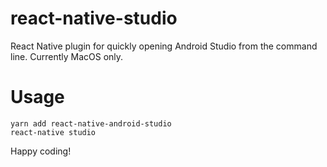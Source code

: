 # react-native-studio

React Native plugin for quickly opening Android Studio from the command line. Currently MacOS only.

# Usage

```
yarn add react-native-android-studio
react-native studio
```

Happy coding!
